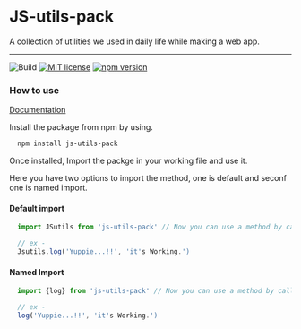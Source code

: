 # JS-utils-pack
A collection of utilities we used in daily life while making a web app.

______________________________________________________

![Build](https://github.com/Sonukr/JS-Utils/workflows/Build/badge.svg)
[![MIT license](https://img.shields.io/badge/License-ISC-green.svg)](https://opensource.org/licenses/isc)
[![npm version](https://badge.fury.io/js/js-utils-pack.svg)](https://www.npmjs.com/package/js-utils-pack)

### How to use
[Documentation](https://sonukr.github.io/JS-Utils/docs/index.html)

Install the package from npm by using.
```sh
  npm install js-utils-pack
```
Once installed, Import the packge in your working file and use it.

Here you have two options to import the method, one is default and seconf one is named import.

#### Default import
```js
  import JSutils from 'js-utils-pack' // Now you can use a method by calling it.

  // ex - 
  Jsutils.log('Yuppie...!!', 'it's Working.')

```

#### Named Import 
```js
  import {log} from 'js-utils-pack' // Now you can use a method by calling it.

  // ex - 
  log('Yuppie...!!', 'it's Working.')

```

